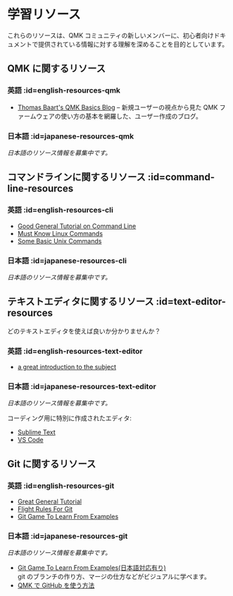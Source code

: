 # 学習リソース

<!---
  grep --no-filename "^[ ]*git diff" docs/ja/*.md | sh
  original document: 0.12.45:docs/newbs_learn_more_resources.md
  git diff 0.12.45 HEAD -- docs/newbs_learn_more_resources.md | cat
-->

これらのリソースは、QMK コミュニティの新しいメンバーに、初心者向けドキュメントで提供されている情報に対する理解を深めることを目的としています。

## QMK に関するリソース

### 英語 :id=english-resources-qmk

* [Thomas Baart's QMK Basics Blog](https://thomasbaart.nl/category/mechanical-keyboards/firmware/qmk/qmk-basics/) – 新規ユーザーの視点から見た QMK ファームウェアの使い方の基本を網羅した、ユーザー作成のブログ。

### 日本語 :id=japanese-resources-qmk

_日本語のリソース情報を募集中です。_

## コマンドラインに関するリソース :id=command-line-resources

### 英語 :id=english-resources-cli

* [Good General Tutorial on Command Line](https://www.codecademy.com/learn/learn-the-command-line)
* [Must Know Linux Commands](https://www.guru99.com/must-know-linux-commands.html)<br>
* [Some Basic Unix Commands](https://www.tjhsst.edu/~dhyatt/superap/unixcmd.html)

### 日本語 :id=japanese-resources-cli

_日本語のリソース情報を募集中です。_

## テキストエディタに関するリソース :id=text-editor-resources

どのテキストエディタを使えば良いか分かりませんか？

### 英語 :id=english-resources-text-editor

* [a great introduction to the subject](https://learntocodewith.me/programming/basics/text-editors/)

### 日本語 :id=japanese-resources-text-editor

_日本語のリソース情報を募集中です。_

コーディング用に特別に作成されたエディタ:
* [Sublime Text](https://www.sublimetext.com/)
* [VS Code](https://code.visualstudio.com/)

## Git に関するリソース

### 英語 :id=english-resources-git

* [Great General Tutorial](https://www.codecademy.com/learn/learn-git)
* [Flight Rules For Git](https://github.com/k88hudson/git-flight-rules)
* [Git Game To Learn From Examples](https://learngitbranching.js.org/)

### 日本語 :id=japanese-resources-git

_日本語のリソース情報を募集中です。_

* [Git Game To Learn From Examples(日本語対応有り)](https://learngitbranching.js.org/)  
  git のブランチの作り方、マージの仕方などがビジュアルに学べます。
* [QMK で GitHub を使う方法](ja/getting_started_github)
